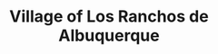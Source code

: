 ---
layout: repo
title: "Village of Los Ranchos de Albuquerque "
id: 24299
permalink: repos/24299/
---
